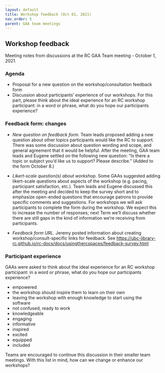 ```yaml
---
layout: default
title: Workshop feedback (Oct 01, 2021)
nav_order: 5
parent: GAA team meetings
---
```

## Workshop feedback
Meeting notes from discussions at the RC GAA Team meeting - October 1, 2021. 

### Agenda

- Proposal for a new question on the workshop/consultation feedback form
- Discussion about participants’ experience of our workshops. For this part, please think about the ideal experience for an RC workshop participant: in a word or phrase, what do you hope our participants experience?

### Feedback form: changes 

- *New question on feedback form.* Team leads proposed adding a new question about other topics participants would like the RC to support. There was some discussion about question wording and scope, and general agreement that it would be helpful. After the meeting, GAA team leads and Eugene settled on the following new question: “Is there a topic or subject you’d like us to support? Please describe.” (Added to the form October 8.)

- *Likert-scale question(s) about workshop.* Some GAAs suggested adding likert-scale questions about aspects of the workshop (e.g. pacing, participant satisfaction, etc.). Team leads and Eugene discussed this after the meeting and decided to keep the survey short and to emphasize open-ended questions that encourage patrons to provide specific comments and suggestions. For workshops we will ask participants to complete the form during the workshop. We expect this to increase the number of responses; next Term we’ll discuss whether there are still gaps in the kind of information we’re receiving from participants.

- *Feedback form URL.* Jeremy posted information about creating workshop/consult-specific links for feedback. See https://ubc-library-rc.github.io/rc-docs/docs/usingthercspaces/feedback-survey.html 

### Participant experience 

 GAAs were asked to think about the ideal experience for an RC workshop participant: in a word or phrase, what do you hope our participants experience? 

- empowered
- the workshop should inspire them to learn on their own
- leaving the workshop with enough knowledge to start using the software
- not confused, ready to work
- knowledgeable
- engaging
- informative
- inspired
- excited
- equipped
- included

Teams are encouraged to continue this discussion in their smaller team meetings. With this list in mind, how can we change or enhance our workshops?
 
